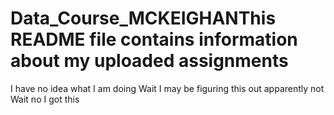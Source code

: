 # Data_Course_MCKEIGHANThis README file contains information about my uploaded assignments
I have no idea what I am doing
Wait I may be figuring this out
apparently not
Wait no I got this

